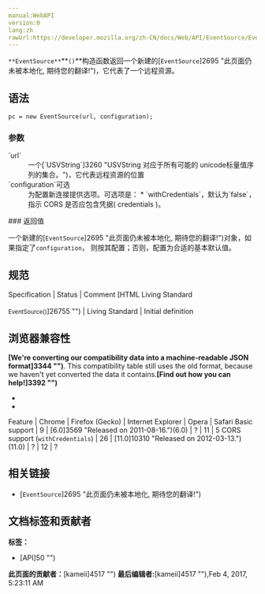 ```yaml
---
manual:WebAPI
version:0
lang:zh
rawUrl:https://developer.mozilla.org/zh-CN/docs/Web/API/EventSource/EventSource
---
```






`**EventSource**`**`()`**构造函数返回一个新建的[`EventSource`]2695 "此页面仍未被本地化, 期待您的翻译!")，它代表了一个远程资源。


## 语法<a name="语法"></a>

```
pc = new EventSource(url, configuration);
```

### 参数<a name="参数"></a>
<dl><dt id=''>`url`</dt><dd>一个[`USVString`]3260 "USVString 对应于所有可能的 unicode标量值序列的集合。")，它代表远程资源的位置</dd><dt id=''>`configuration`可选</dt><dd>为配置新连接提供选项。可选项是：
* `withCredentials`，默认为`false`，指示 CORS 是否应包含凭据( credentials )。
</dd></dl>
### 返回值<a name="返回值"></a>


一个新建的[`EventSource`]2695 "此页面仍未被本地化, 期待您的翻译!")对象，如果指定了`configuration`， 则按其配置；否则，配置为合适的基本默认值。


## 规范<a name="规范"></a>

Specification | Status | Comment 
[HTML Living Standard<br></br><small>EventSource()</small>]26755 "") | Living Standard | Initial definition 



## 浏览器兼容性<a name="浏览器兼容性"></a>


**[We&#39;re converting our compatibility data into a machine-readable JSON format]3344 "")**. This compatibility table still uses the old format, because we haven&#39;t yet converted the data it contains.**[Find out how you can help!]3392 "")**


* 
* 

Feature | Chrome | Firefox (Gecko) | Internet Explorer | Opera | Safari 
Basic support | 9 | [6.0]3569 "Released on 2011-08-16.")(6.0) | ? | 11 | 5 
CORS support (`withCredentials`) | 26 | [11.0]10310 "Released on 2012-03-13.")(11.0) | ? | 12 | ? 




## 相关链接<a name="相关链接"></a>

* [`EventSource`]2695 "此页面仍未被本地化, 期待您的翻译!")



## 文档标签和贡献者
**标签：**
* [API]50 "")

**此页面的贡献者：**[kameii]4517 "")
**最后编辑者:**[kameii]4517 ""),<time>Feb 4, 2017, 5:23:11 AM</time>



